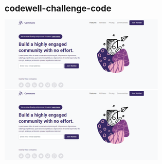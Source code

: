 # codewell-challenge-code
<img src="codewell-challenge.png" alt="desktop-img" /><br>
<img src="codewell-challenge.png" alt="desktop-img" />
